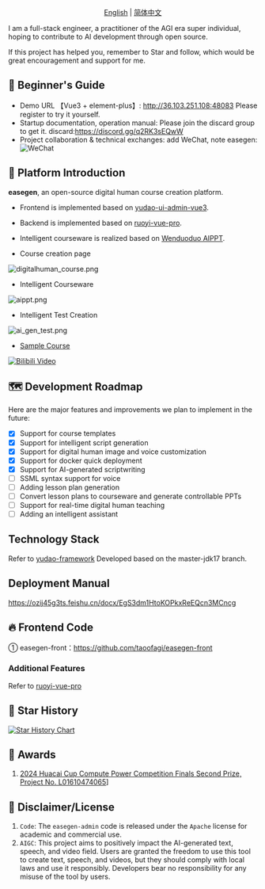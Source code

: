 
<p align="center">
  <a href="./README.md">English</a> |
  <a href="./README_cn.md">简体中文</a> 
</p>

I am a full-stack engineer, a practitioner of the AGI era super individual, hoping to contribute to AI development through open source.

If this project has helped you, remember to Star and follow, which would be great encouragement and support for me.

## 🐶 Beginner's Guide

* Demo URL 【Vue3 + element-plus】: <http://36.103.251.108:48083> Please register to try it yourself.
* Startup documentation, operation manual: Please join the discard group to get it.
discard:https://discord.gg/q2RK3sEQwW
* Project collaboration & technical exchanges: add WeChat, note easegen:
![WeChat](.image%2Fdigitalcourse%2Fwechat.png)

## 🐯 Platform Introduction

**easegen**, an open-source digital human course creation platform.

* Frontend is implemented based on [yudao-ui-admin-vue3](https://gitee.com/yudaocode/yudao-ui-admin-vue3).
* Backend is implemented based on [ruoyi-vue-pro](https://gitee.com/zhijiantianya/ruoyi-vue-pro).
* Intelligent courseware is realized based on [Wenduoduo AIPPT](https://easegen.docmee.cn).

* Course creation page

![digitalhuman_course.png](.image%2Fdigitalcourse%2Fdigitalhuman_course.gif)

* Intelligent Courseware

![aippt.png](.image%2Fdigitalcourse%2Faippt.gif)
* Intelligent Test Creation

![ai_gen_test.png](.image%2Fdigitalcourse%2Fai_gen_test.gif)

*  [Sample Course](https://www.bilibili.com/video/av113088116297160/)

[![Bilibili Video](.image%2Fdigitalcourse%2Fdemo_course.png)](https://www.bilibili.com/video/av113088116297160/)

## 🗺️ Development Roadmap

Here are the major features and improvements we plan to implement in the future:
- [x] Support for course templates
- [x] Support for intelligent script generation
- [x] Support for digital human image and voice customization
- [x] Support for docker quick deployment
- [x] Support for AI-generated scriptwriting
- [ ] SSML syntax support for voice
- [ ] Adding lesson plan generation
- [ ] Convert lesson plans to courseware and generate controllable PPTs
- [ ] Support for real-time digital human teaching
- [ ] Adding an intelligent assistant

## Technology Stack

Refer to [yudao-framework](https://gitee.com/zhijiantianya/ruoyi-vue-pro)
Developed based on the master-jdk17 branch.

## Deployment Manual
https://ozij45g3ts.feishu.cn/docx/EgS3dm1HtoKOPkxReEQcn3MCncg

## 🔥 Frontend Code

① easegen-front：<https://github.com/taoofagi/easegen-front>

### Additional Features
Refer to [ruoyi-vue-pro](https://gitee.com/zhijiantianya/ruoyi-vue-pro#-%E5%86%85%E7%BD%AE%E5%8A%9F%E8%83%BD)

## 🌟 Star History

[![Star History Chart](https://api.star-history.com/svg?repos=taoofagi/easegen-admin&type=Date)](https://star-history.com/#taoofagi/easegen-admin&Date)

## 🤝 Awards
1. [2024 Huacai Cup Compute Power Competition Finals Second Prize, Project No. L01610474065](https://mp.weixin.qq.com/s/SE10-cxLVurf0BfAMaegmw)]

## 🧾 Disclaimer/License

1. `Code`: The `easegen-admin` code is released under the `Apache` license for academic and commercial use.
2. `AIGC`: This project aims to positively impact the AI-generated text, speech, and video field. Users are granted the freedom to use this tool to create text, speech, and videos, but they should comply with local laws and use it responsibly. Developers bear no responsibility for any misuse of the tool by users.
